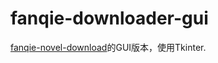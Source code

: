 # fanqie-downloader-gui
[fanqie-novel-download](https://github.com/xing-yv/fanqie-novel-download)的GUI版本，使用Tkinter.

